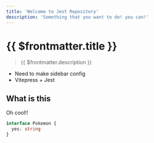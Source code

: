 ```yaml
---
title: 'Welcome to Jest Repository'
description: 'Something that you want to do! you can!'
---
```


# {{ $frontmatter.title }}

> {{ $frontmatter.description }}

- Need to make sidebar config
- Vitepress + Jest

## What is this

<script setup>
import Counter from '../components/Counter.vue'
// import CustomCode from '../components/CustomCode.vue'
// import Column from '../components/Counter.vue'
</script>

<CustomCode />

Oh cool!!

```ts
interface Pokemon {
  yes: string
}
```

<Counter />
